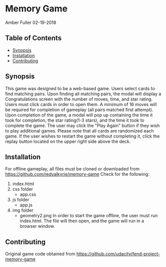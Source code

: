 # Memory Game
Amber Fuller 02-19-2018
## Table of Contents
* [Synopsis](#Synopsis)
* [Installation](#Installation)
* [Contributing](#Contributing)

## Synopsis
This game was designed to be a web-based game.  Users select cards to find
matching pairs.  Upon finding all matching pairs, the modal will display a
Congratulations screen with the number of moves, time, and star rating. Users
must click cards in order to open them.  A minimum of 16 moves will be required
for completion of gameplay (all pairs matched first attempt).  Upon completion
of the game, a modal will pop up containing the time it took for completion, the
star rating(1-3 stars), and the time it took to complete the game.  The user may
click the "Play Again" button if they wish to play additional games.  Please note
that all cards are randomized each game. If the user wishes to restart the game
without completing it, click the replay button located on the upper right side
above the deck.

## Installation
For offline gameplay, all files must be cloned or downloaded from
https://github.com/redvalkyrie/memory-game
Check for the following:
1. index.html
2. css folder
	- app.css
3. js folder
	- app.js
3. img folder
	- geometry2.png
In order to start the game offline, the user must run index.html.  The file will
then open, and the game will run in a browser window.

## Contributing
Original game code obtained from https://github.com/udacity/fend-project-memory-game
